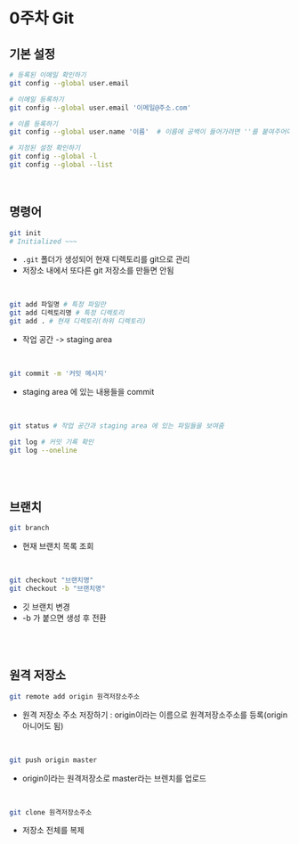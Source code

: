 # 0주차 Git

## 기본 설정
```bash
# 등록된 이메일 확인하기
git config --global user.email

# 이메일 등록하기
git config --global user.email '이메일@주소.com'

# 이름 등록하기
git config --global user.name '이름'  # 이름에 공백이 들어가려면 ''를 붙여주어야 함

# 지정된 설정 확인하기
git config --global -l
git config --global --list
```
<br>

## 명령어
```bash
git init
# Initialized ~~~
```
- `.git` 폴더가 생성되어 현재 디렉토리를 git으로 관리
- 저장소 내에서 또다른 git 저장소를 만들면 안됨

<br>


```bash
git add 파일명 # 특정 파일만
git add 디렉토리명 # 특정 디렉토리
git add . # 현재 디렉토리(하위 디렉토리)
```
- 작업 공간 -> staging area

<br>

```bash
git commit -m '커밋 메시지'
```
- staging area 에 있는 내용들을 commit

<br>

```bash
git status # 작업 공간과 staging area 에 있는 파일들을 보여줌

git log # 커밋 기록 확인
git log --oneline
```
<br>
<br>

## 브랜치
```bash
git branch
```
- 현재 브랜치 목록 조회

<br>

```bash
git checkout "브랜치명"
git checkout -b "브랜치명"
```
- 깃 브랜치 변경
- -b 가 붙으면 생성 후 전환

<br>
<br>

## 원격 저장소
```bash
git remote add origin 원격저장소주소
```
- 원격 저장소 주소 저장하기 : origin이라는 이름으로 원격저장소주소를 등록(origin 아니어도 됨)

<br>

```bash
git push origin master
```
- origin이라는 원격저장소로 master라는 브렌치를 업로드

<br>

```bash
git clone 원격저장소주소
```
- 저장소 전체를 복제
